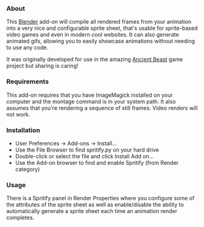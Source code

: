 ### About

This [Blender](https://blender.org) add-on will compile all rendered frames from your animation into a very nice and configurable sprite sheet, that's usable for sprite-based video games and even in modern cool websites.
It can also generate animated gifs, allowing you to easily showcase animations without needing to use any code.

It was originally developed for use in the amazing [Ancient Beast](https://AncientBeast.com) game project but sharing is caring!

### Requirements

This add-on requires that you have ImageMagick installed on your computer and the montage command is in your system path.
It also assumes that you're rendering a sequence of still frames. Video renders will not work.

### Installation

- User Preferences → Add-ons → Install...
- Use the File Browser to find spritify.py on your hard drive
- Double-click or select the file and click Install Add on...
- Use the Add-on browser to find and enable Spritify (from Render category)

### Usage

There is a Spritify panel in Render Properties where you configure some of the
attributes of the sprite sheet as well as enable/disable the ability to
automatically generate a sprite sheet each time an animation render completes.
